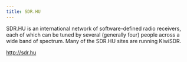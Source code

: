 ```yaml
---
title: SDR.HU
---
```

SDR.HU is an international network of software-defined radio
receivers, each of which can be tuned by several (generally four)
people across a wide band of spectrum. Many of the SDR.HU
sites are running KiwiSDR.

http://sdr.hu
